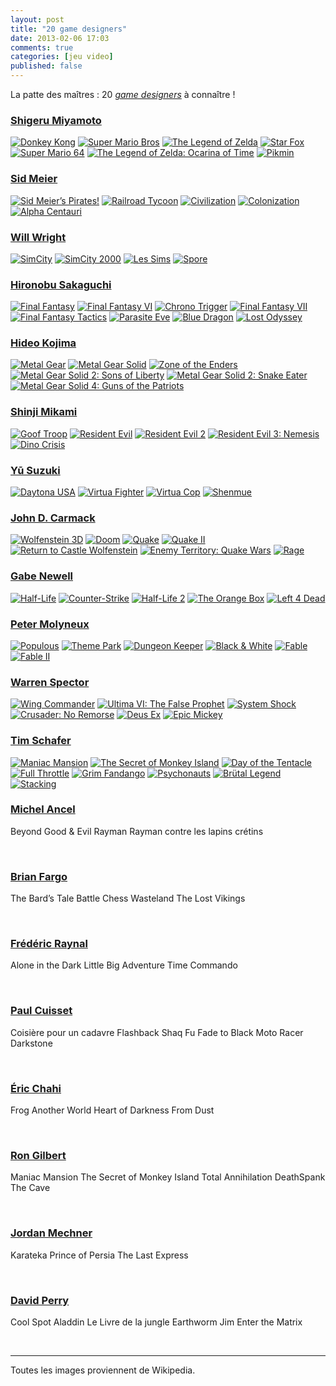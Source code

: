 ```yaml
---
layout: post
title: "20 game designers"
date: 2013-02-06 17:03
comments: true
categories: [jeu video]
published: false
---
```

La patte des maîtres : 20 _[game designers](http://uk.games.ign.com/top-100-game-creators/index.html)_ à connaître !
<!--more-->

### [Shigeru Miyamoto](http://fr.wikipedia.org/wiki/Shigeru_Miyamoto)

<p>
  <a class="fancybox" href="http://upload.wikimedia.org/wikipedia/en/8/8f/Dkong_end.png" data-fancybox-group="miyamoto" title="Donkey Kong"><img src="" alt="Donkey Kong" /></a>
  <a class="fancybox" href="http://upload.wikimedia.org/wikipedia/en/5/50/NES_Super_Mario_Bros.png" data-fancybox-group="miyamoto" title="Super Mario Bros"><img src="" alt="Super Mario Bros" /></a>
  <a class="fancybox" href="http://upload.wikimedia.org/wikipedia/en/3/3a/Legend_of_Zelda_NES.PNG" data-fancybox-group="miyamoto" title="The Legend of Zelda"><img src="" alt="The Legend of Zelda" /></a>
  <a class="fancybox" href="http://upload.wikimedia.org/wikipedia/en/0/04/SNES_Star_Fox.png" data-fancybox-group="miyamoto" title="Star Fox"><img src="" alt="Star Fox" /></a>
  <a class="fancybox" href="http://upload.wikimedia.org/wikipedia/en/7/7d/N64_Super_Mario_64_whomp_fortress.jpg" data-fancybox-group="miyamoto" title="Super Mario 64"><img src="" alt="Super Mario 64" /></a>
  <a class="fancybox" href="http://upload.wikimedia.org/wikipedia/en/1/14/ZELDA_OCARINA_OF_TIME.jpg" data-fancybox-group="miyamoto" title="The Legend of Zelda: Ocarina of Time"><img src="" alt="The Legend of Zelda: Ocarina of Time" /></a>
  <a class="fancybox" href="http://upload.wikimedia.org/wikipedia/en/1/13/Pikmin_cover_art.jpg" data-fancybox-group="miyamoto" title="Pikmin"><img src="" alt="Pikmin" /></a>
</p>

### [Sid Meier](http://fr.wikipedia.org/wiki/Sid_Meier)

<p>
  <a class="fancybox" href="http://upload.wikimedia.org/wikipedia/en/4/46/Sid_Meier%27s_Pirates%21_%281987%29_Coverart.png" data-fancybox-group="meier" title="Sid Meier’s Pirates!"><img src="" alt="Sid Meier’s Pirates!" /></a>
  <a class="fancybox" href="http://upload.wikimedia.org/wikipedia/en/2/28/Sid_Meier%27s_Railroad_Tycoon.jpg" data-fancybox-group="meier" title="Railroad Tycoon"><img src="" alt="Railroad Tycoon" /></a>
  <a class="fancybox" href="http://upload.wikimedia.org/wikipedia/en/a/a7/CivilizationAmigaAGA.png" data-fancybox-group="meier" title="Civilization"><img src="" alt="Civilization" /></a>
  <a class="fancybox" href="http://upload.wikimedia.org/wikipedia/en/3/34/Colonization_map.png" data-fancybox-group="meier" title="Colonization"><img src="" alt="Colonization" /></a>
  <a class="fancybox" href="http://upload.wikimedia.org/wikipedia/en/3/38/SMACx-DiploScreenshot1.jpg" data-fancybox-group="meier" title="Alpha Centauri"><img src="" alt="Alpha Centauri" /></a>
</p>

### [Will Wright](http://fr.wikipedia.org/wiki/Will_Wright)

<p>
  <a class="fancybox" href="http://upload.wikimedia.org/wikipedia/commons/6/6d/Micropolis_-_big_city.png" data-fancybox-group="wright" title="SimCity"><img src="" alt="SimCity" /></a>
  <a class="fancybox" href="http://upload.wikimedia.org/wikipedia/en/e/e5/Sc2kscr.png" data-fancybox-group="wright" title="SimCity 2000"><img src="" alt="SimCity 2000" /></a>
  <a class="fancybox" href="http://upload.wikimedia.org/wikipedia/en/9/91/SimsSS.jpg" data-fancybox-group="wright" title="Les Sims"><img src="" alt="Les Sims" /></a>
  <a class="fancybox" href="http://upload.wikimedia.org/wikipedia/en/7/73/Spore_civphase.jpg" data-fancybox-group="wright" title="Spore"><img src="" alt="Spore" /></a>
</p>

### [Hironobu Sakaguchi](http://fr.wikipedia.org/wiki/Hironobu_Sakaguchi)

<p>
  <a class="fancybox" href="http://upload.wikimedia.org/wikipedia/en/0/04/Final_Fantasy_I_Lich_Battle.png" data-fancybox-group="sakaguchi" title="Final Fantasy"><img src="" alt="Final Fantasy" /></a>
  <a class="fancybox" href="http://upload.wikimedia.org/wikipedia/en/d/df/WikibattleFF6.PNG" data-fancybox-group="sakaguchi" title="Final Fantasy VI"><img src="" alt="Final Fantasy VI" /></a>
  <a class="fancybox" href="http://upload.wikimedia.org/wikipedia/en/d/d5/ChronoTriggerInside.PNG" data-fancybox-group="sakaguchi" title="Chrono Trigger"><img src="" alt="Chrono Trigger" /></a>
  <a class="fancybox" href="http://upload.wikimedia.org/wikipedia/en/4/4f/FFVIIbattlexample.jpg" data-fancybox-group="sakaguchi" title="Final Fantasy VII"><img src="" alt="Final Fantasy VII" /></a>
  <a class="fancybox" href="http://upload.wikimedia.org/wikipedia/en/a/a8/BattleGrid.jpg" data-fancybox-group="sakaguchi" title="Final Fantasy Tactics"><img src="" alt="Final Fantasy Tactics" /></a>
  <a class="fancybox" href="http://upload.wikimedia.org/wikipedia/en/3/3f/Parasite_Eve_Coverart.png" data-fancybox-group="sakaguchi" title="Parasite Eve"><img src="" alt="Parasite Eve" /></a>
  <a class="fancybox" href="http://upload.wikimedia.org/wikipedia/en/7/7a/Shadows_BD.jpg" data-fancybox-group="sakaguchi" title="Blue Dragon"><img src="" alt="Blue Dragon" /></a>
  <a class="fancybox" href="http://upload.wikimedia.org/wikipedia/en/9/9a/LostOdyssey.jpg" data-fancybox-group="sakaguchi" title="Lost Odyssey"><img src="" alt="Lost Odyssey" /></a>
</p>

### [Hideo Kojima](http://fr.wikipedia.org/wiki/Hideo_Kojima)

<p>
  <a class="fancybox" href="http://upload.wikimedia.org/wikipedia/en/2/24/Mgear.png" data-fancybox-group="kojima" title="Metal Gear"><img src="" alt="Metal Gear" /></a>
  <a class="fancybox" href="http://upload.wikimedia.org/wikipedia/en/2/25/MGS_screen_psx.jpg" data-fancybox-group="kojima" title="Metal Gear Solid"><img src="" alt="Metal Gear Solid" /></a>
  <a class="fancybox" href="http://upload.wikimedia.org/wikipedia/en/8/8b/Zone_of_the_Enders_Cover.jpg" data-fancybox-group="kojima" title="Zone of the Enders"><img src="" alt="Zone of the Enders" /></a>
  <a class="fancybox" href="http://upload.wikimedia.org/wikipedia/en/e/e3/MetalGearSolid2-Substance_screenshot2.jpg" data-fancybox-group="kojima" title="Metal Gear Solid 2: Sons of Liberty"><img src="" alt="Metal Gear Solid 2: Sons of Liberty" /></a>
  <a class="fancybox" href="http://upload.wikimedia.org/wikipedia/en/d/da/MgsCamoExample.jpg" data-fancybox-group="kojima" title="Metal Gear Solid 3: Snake Eater"><img src="" alt="Metal Gear Solid 2: Snake Eater" /></a>
  <a class="fancybox" href="http://upload.wikimedia.org/wikipedia/en/5/59/Metal_Gear_Solid_4_gameplay.jpg" data-fancybox-group="kojima" title="Metal Gear Solid 4: Guns of the Patriots"><img src="" alt="Metal Gear Solid 4: Guns of the Patriots" /></a>
</p>

### [Shinji Mikami](http://fr.wikipedia.org/wiki/Shinji_Mikami)

<p>
  <a class="fancybox" href="http://upload.wikimedia.org/wikipedia/en/6/63/GoofTroopSNESFirstLevel.jpg" data-fancybox-group="mikami" title="Goof Troop"><img src="" alt="Goof Troop" /></a>
  <a class="fancybox" href="http://upload.wikimedia.org/wikipedia/en/8/89/Resident_Evil_original_version.png" data-fancybox-group="mikami" title="Resident Evil"><img src="" alt="Resident Evil" /></a>
  <a class="fancybox" href="http://upload.wikimedia.org/wikipedia/en/e/ed/Resident_Evil_2_RPD.png" data-fancybox-group="mikami" title="Resident Evil 2"><img src="" alt="Resident Evil 2" /></a>
  <a class="fancybox" href="http://upload.wikimedia.org/wikipedia/en/7/71/RE3screenshot01.png" data-fancybox-group="mikami" title="Resident Evil 3: Nemesis"><img src="" alt="Resident Evil 3: Nemesis" /></a>
  <a class="fancybox" href="http://upload.wikimedia.org/wikipedia/en/3/38/Dino_Crisis.jpg" data-fancybox-group="mikami" title="Dino Crisis"><img src="" alt="Dino Crisis" /></a>
</p>

### [Yū Suzuki](http://fr.wikipedia.org/wiki/Y%C5%AB_Suzuki)

<p>
  <a class="fancybox" href="http://upload.wikimedia.org/wikipedia/commons/b/b9/Sega_Daytona_USA_Arcarde.jpg" data-fancybox-group="suzuki" title="Daytona USA"><img src="" alt="Daytona USA" /></a>
  <a class="fancybox" href="http://upload.wikimedia.org/wikipedia/en/2/22/Virtua_Fighter.png" data-fancybox-group="suzuki" title="Virtua Fighter"><img src="" alt="Virtua Fighter" /></a>
  <a class="fancybox" href="http://upload.wikimedia.org/wikipedia/en/c/ca/Virtuacop.jpg" data-fancybox-group="suzuki" title="Virtua Cop"><img src="" alt="Virtua Cop" /></a>
  <a class="fancybox" href="http://upload.wikimedia.org/wikipedia/en/2/25/Shenmue_quicktimeevent.jpg" data-fancybox-group="suzuki" title="Shenmue"><img src="" alt="Shenmue" /></a>
</p>

### [John D. Carmack](http://fr.wikipedia.org/wiki/John_Carmack)

<p>
  <a class="fancybox" href="http://upload.wikimedia.org/wikipedia/en/6/69/Wolf3d_pc.png" data-fancybox-group="carmack" title="Wolfenstein 3D"><img src="" alt="Wolfenstein 3D" /></a>
  <a class="fancybox" href="http://upload.wikimedia.org/wikipedia/en/d/de/Doom_ingame_1.png" data-fancybox-group="carmack" title="Doom"><img src="" alt="Doom" /></a>
  <a class="fancybox" href="http://upload.wikimedia.org/wikipedia/en/4/4c/Quake1cover.jpg" data-fancybox-group="carmack" title="Quake"><img src="" alt="Quake" /></a>
  <a class="fancybox" href="http://upload.wikimedia.org/wikipedia/en/2/22/Quake2a.jpg" data-fancybox-group="carmack" title="Quake II"><img src="" alt="Quake II" /></a>
  <a class="fancybox" href="http://upload.wikimedia.org/wikipedia/en/b/b0/Return_to_Castle_Wolfenstein_Coverart.jpg" data-fancybox-group="carmack" title="Return to Castle Wolfenstein"><img src="" alt="Return to Castle Wolfenstein" /></a>
  <a class="fancybox" href="http://upload.wikimedia.org/wikipedia/en/1/12/Enemy_Territory_Quake_Wars_Game_Cover.jpg" data-fancybox-group="carmack" title="Enemy Territory: Quake Wars"><img src="" alt="Enemy Territory: Quake Wars" /></a>
  <a class="fancybox" href="http://upload.wikimedia.org/wikipedia/en/b/bd/Rage_cover.jpg" data-fancybox-group="carmack" title="Rage"><img src="" alt="Rage" /></a>
</p>

### [Gabe Newell](http://fr.wikipedia.org/wiki/Gabe_Newell)

<p>
  <a class="fancybox" href="http://upload.wikimedia.org/wikipedia/en/6/65/Halflife_ingame.jpg" data-fancybox-group="newell" title="Half-Life"><img src="" alt="Half-Life" /></a>
  <a class="fancybox" href="http://upload.wikimedia.org/wikipedia/en/0/02/Counter-Strike_screenshot.png" data-fancybox-group="newell" title="Counter-Strike"><img src="" alt="Counter-Strike" /></a>
  <a class="fancybox" href="http://upload.wikimedia.org/wikipedia/en/a/a1/Antlions1HL2.jpg" data-fancybox-group="newell" title="Half-Life 2"><img src="" alt="Half-Life 2" /></a>
  <a class="fancybox" href="http://upload.wikimedia.org/wikipedia/en/2/23/Hltob-win-cover.jpg" data-fancybox-group="newell" title="The Orange Box"><img src="" alt="The Orange Box" /></a>
  <a class="fancybox" href="http://upload.wikimedia.org/wikipedia/en/5/52/Left_4_Dead_Revised_Cast.jpg" data-fancybox-group="newell" title="Left 4 Dead"><img src="" alt="Left 4 Dead" /></a>
</p>

### [Peter Molyneux](http://fr.wikipedia.org/wiki/Peter_Molyneux)

<p>
  <a class="fancybox" href="http://upload.wikimedia.org/wikipedia/en/2/2d/Amiga_Populous.png" data-fancybox-group="molyneux" title="Populous"><img src="" alt="Populous" /></a>
  <a class="fancybox" href="http://upload.wikimedia.org/wikipedia/en/d/de/Theme_Park_cover.jpg" data-fancybox-group="molyneux" title="Theme Park"><img src="" alt="Theme Park" /></a>
  <a class="fancybox" href="http://upload.wikimedia.org/wikipedia/en/1/1e/Dungeon_Keeper_ScrShot.jpg" data-fancybox-group="molyneux" title="Dungeon Keeper"><img src="" alt="Dungeon Keeper" /></a>
  <a class="fancybox" href="http://upload.wikimedia.org/wikipedia/en/7/7b/Black_%26_White_Coverart.png" data-fancybox-group="molyneux" title="Black & White"><img src="" alt="Black & White" /></a>
  <a class="fancybox" href="" data-fancybox-group="molyneux" title="Fable"><img src="" alt="Fable" /></a>
  <a class="fancybox" href="" data-fancybox-group="molyneux" title="Fable II"><img src="" alt="Fable II" /></a>
</p>

### [Warren Spector](http://fr.wikipedia.org/wiki/Warren_Spector)

<p>
  <a class="fancybox" href="http://upload.wikimedia.org/wikipedia/en/d/d1/WingCommanderBox-front.jpg" data-fancybox-group="spector" title="Wing Commander"><img src="" alt="Wing Commander" /></a>
  <a class="fancybox" href="http://upload.wikimedia.org/wikipedia/en/3/31/Ultima6.jpg" data-fancybox-group="spector" title="Ultima VI: The False Prophet"><img src="" alt="Ultima VI: The False Prophet" /></a>
  <a class="fancybox" href="http://upload.wikimedia.org/wikipedia/en/d/db/SHOCK001.GIF" data-fancybox-group="spector" title="System Shock"><img src="" alt="System Shock" /></a>
  <a class="fancybox" href="http://upload.wikimedia.org/wikipedia/en/5/5f/Norembox.jpg" data-fancybox-group="spector" title="Crusader: No Remorse"><img src="" alt="Crusader: No Remorse" /></a>
  <a class="fancybox" href="http://upload.wikimedia.org/wikipedia/en/4/42/Dxcover.jpg" data-fancybox-group="spector" title="Deus Ex"><img src="" alt="Deus Ex" /></a>
  <a class="fancybox" href="http://upload.wikimedia.org/wikipedia/en/5/59/Epic_Mickey.jpg" data-fancybox-group="spector" title="Epic Mickey"><img src="" alt="Epic Mickey" /></a>
</p>

### [Tim Schafer](http://fr.wikipedia.org/wiki/Tim_Schafer)

<p>
  <a class="fancybox" href="http://upload.wikimedia.org/wikipedia/en/7/76/Maniac_Mansion.png" data-fancybox-group="schafer" title="Maniac Mansion"><img src="" alt="Maniac Mansion" /></a>
  <a class="fancybox" href="http://upload.wikimedia.org/wikipedia/en/9/9f/The_Secret_of_Monkey_Island_SCUMM_Bar.jpg" data-fancybox-group="schafer" title="The Secret of Monkey Island"><img src="" alt="The Secret of Monkey Island" /></a>
  <a class="fancybox" href="http://upload.wikimedia.org/wikipedia/en/b/b5/Day_of_the_Tentacle_Founding_Fathers.jpg" data-fancybox-group="schafer" title="Day of the Tentacle"><img src="" alt="Day of the Tentacle" /></a>
  <a class="fancybox" href="http://upload.wikimedia.org/wikipedia/en/7/73/Full_Throttle_screenshot.PNG" data-fancybox-group="schafer" title="Full Throttle"><img src="" alt="Full Throttle" /></a>
  <a class="fancybox" href="http://upload.wikimedia.org/wikipedia/en/c/c7/Grim-fandango-cast.jpg" data-fancybox-group="schafer" title="Grim Fandango"><img src="" alt="Grim Fandango" /></a>
  <a class="fancybox" href="http://upload.wikimedia.org/wikipedia/en/5/5b/Campamento1.PNG" data-fancybox-group="schafer" title="Psychonauts"><img src="" alt="Psychonauts" /></a>
  <a class="fancybox" href="http://upload.wikimedia.org/wikipedia/en/2/2d/Bl-stage-battle.jpg" data-fancybox-group="schafer" title="Brütal Legend"><img src="" alt="Brütal Legend" /></a>
  <a class="fancybox" href="http://upload.wikimedia.org/wikipedia/en/1/19/Stacking-screenshot.jpg" data-fancybox-group="schafer" title="Stacking"><img src="" alt="Stacking" /></a>
</p>

### [Michel Ancel](http://fr.wikipedia.org/wiki/Michel_Ancel)

Beyond Good & Evil
Rayman
Rayman contre les lapins crétins

<p>
  <a class="fancybox" href="" data-fancybox-group="ancel" title=""><img src="" alt="" /></a>
  <a class="fancybox" href="" data-fancybox-group="ancel" title=""><img src="" alt="" /></a>
  <a class="fancybox" href="" data-fancybox-group="ancel" title=""><img src="" alt="" /></a>
</p>

### [Brian Fargo](http://fr.wikipedia.org/wiki/Brian_Fargo)

The Bard’s Tale
Battle Chess
Wasteland
The Lost Vikings

<p>
  <a class="fancybox" href="" data-fancybox-group="fargo" title=""><img src="" alt="" /></a>
  <a class="fancybox" href="" data-fancybox-group="fargo" title=""><img src="" alt="" /></a>
  <a class="fancybox" href="" data-fancybox-group="fargo" title=""><img src="" alt="" /></a>
</p>

### [Frédéric Raynal](http://fr.wikipedia.org/wiki/Fr%C3%A9d%C3%A9rick_Raynal)

Alone in the Dark
Little Big Adventure
Time Commando

<p>
  <a class="fancybox" href="" data-fancybox-group="raynal" title=""><img src="" alt="" /></a>
  <a class="fancybox" href="" data-fancybox-group="raynal" title=""><img src="" alt="" /></a>
  <a class="fancybox" href="" data-fancybox-group="raynal" title=""><img src="" alt="" /></a>
</p>

### [Paul Cuisset](http://fr.wikipedia.org/wiki/Paul_Cuisset)

Coisière pour un cadavre
Flashback
Shaq Fu
Fade to Black
Moto Racer
Darkstone

<p>
  <a class="fancybox" href="" data-fancybox-group="cuisset" title=""><img src="" alt="" /></a>
  <a class="fancybox" href="" data-fancybox-group="cuisset" title=""><img src="" alt="" /></a>
  <a class="fancybox" href="" data-fancybox-group="cuisset" title=""><img src="" alt="" /></a>
</p>

### [Éric Chahi](http://fr.wikipedia.org/wiki/%C3%89ric_Chahi)

Frog
Another World
Heart of Darkness
From Dust

<p>
  <a class="fancybox" href="" data-fancybox-group="chahi" title=""><img src="" alt="" /></a>
  <a class="fancybox" href="" data-fancybox-group="chahi" title=""><img src="" alt="" /></a>
  <a class="fancybox" href="" data-fancybox-group="chahi" title=""><img src="" alt="" /></a>
</p>

### [Ron Gilbert](http://fr.wikipedia.org/wiki/Ron_Gilbert)

Maniac Mansion
The Secret of Monkey Island
Total Annihilation
DeathSpank
The Cave

<p>
  <a class="fancybox" href="" data-fancybox-group="gilbert" title=""><img src="" alt="" /></a>
  <a class="fancybox" href="" data-fancybox-group="gilbert" title=""><img src="" alt="" /></a>
  <a class="fancybox" href="" data-fancybox-group="gilbert" title=""><img src="" alt="" /></a>
</p>

### [Jordan Mechner](http://fr.wikipedia.org/wiki/Jordan_Mechner)

Karateka
Prince of Persia
The Last Express

<p>
  <a class="fancybox" href="" data-fancybox-group="mechner" title=""><img src="" alt="" /></a>
  <a class="fancybox" href="" data-fancybox-group="mechner" title=""><img src="" alt="" /></a>
  <a class="fancybox" href="" data-fancybox-group="mechner" title=""><img src="" alt="" /></a>
</p>

### [David Perry](http://fr.wikipedia.org/wiki/David_Perry_\(programmeur\))

Cool Spot
Aladdin
Le Livre de la jungle
Earthworm Jim
Enter the Matrix

<p>
  <a class="fancybox" href="" data-fancybox-group="perry" title=""><img src="" alt="" /></a>
  <a class="fancybox" href="" data-fancybox-group="perry" title=""><img src="" alt="" /></a>
  <a class="fancybox" href="" data-fancybox-group="perry" title=""><img src="" alt="" /></a>
</p>

---
Toutes les images proviennent de Wikipedia.
